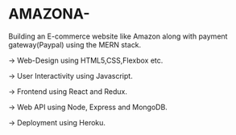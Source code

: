 # AMAZONA-
Building an E-commerce website like Amazon along with payment gateway(Paypal) using the MERN stack.

-> Web-Design using HTML5,CSS,Flexbox etc.

-> User Interactivity using Javascript.

-> Frontend using React and Redux.

-> Web API using Node, Express and MongoDB.

-> Deployment using Heroku.
